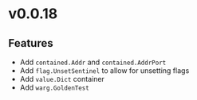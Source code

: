 # v0.0.18

## Features

- Add `contained.Addr` and `contained.AddrPort`
- Add `flag.UnsetSentinel` to allow for unsetting flags
- Add `value.Dict` container
- Add `warg.GoldenTest`
